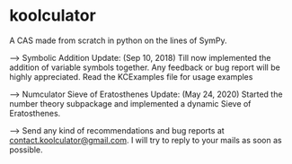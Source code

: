 # koolculator
A CAS made from scratch in python on the lines of SymPy.

--> Symbolic Addition Update: (Sep 10, 2018)
Till now implemented the addition of variable symbols together.
Any feedback or bug report will be highly appreciated.
Read the KCExamples file for usage examples

--> Numculator Sieve of Eratosthenes Update: (May 24, 2020)
Started the number theory subpackage and implemented a dynamic Sieve
of Eratosthenes.

--> Send any kind of recommendations and bug reports at contact.koolculator@gmail.com.
I will try to reply to your mails as soon as possible.
